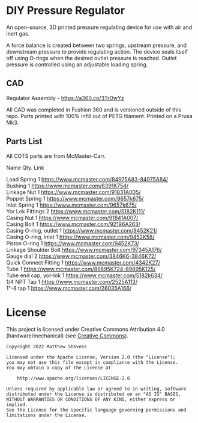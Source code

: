 # DIY Pressure Regulator
An open-source, 3D printed pressure regulating device for use with air and inert gas.

A force balance is created between two springs, upstream pressure, and downstream pressure to provide regulating action. The device seals itself off using O-rings when the desired outlet pressure is reached. Outlet pressure is controlled using an adjustable loading spring.

## CAD
Regulator Assembly -  https://a360.co/3TrDwYz

All CAD was completed in Fushion 360 and is versioned outside of this repo. Parts printed with 100% infill out of PETG filament. Printed on a Prusa Mk3.


## Parts List
All COTS parts are from McMaster-Carr. 

Name	Qty.	Link

Load Spring	1	https://www.mcmaster.com/84975A83-84975A84/	   
Bushing	1	https://www.mcmaster.com/6391K754/	    
Linkage Nut	1	https://www.mcmaster.com/91831A005/	  
Poppet Spring	1	https://www.mcmaster.com/9657k675/	  
Inlet Spring	1	https://www.mcmaster.com/9657k675/	  
Yor Lok Fittings	2	https://www.mcmaster.com/5182K111/	  
Casing Nut	1	https://www.mcmaster.com/91841A007/	  
Casing Bolt	1	https://www.mcmaster.com/92196A263/	  
Casing O-ring, outlet	1	https://www.mcmaster.com/9452K21/	  
Casing O-ring, inlet	1	https://www.mcmaster.com/9452K58/	  
Piston O-ring	1	https://www.mcmaster.com/9452K73/	  
Linkage Shoulder Bolt		https://www.mcmaster.com/97345A176/	   
Gauge dial	2	https://www.mcmaster.com/3846K6-3846K72/	  
Quick Connect Fitting	1	https://www.mcmaster.com/4342K27/	   
Tube	1	https://www.mcmaster.com/89895K724-89895K125/  
Tube end cap, yor-lok	 1	https://www.mcmaster.com/5182k634/  
1/4 NPT Tap 1	https://www.mcmaster.com/2525A113/	  
1"-8 tap	1	https://www.mcmaster.com/26035A166/	  

# License

This project is licensed under Creative Commons Attribution 4.0 (hardware/mechanical) (see [Creative Commons](https://creativecommons.org/licenses/by/4.0/)).

    Copyright 2022 Matthew Stevens
    
    Licensed under the Apache License, Version 2.0 (the "License");
    you may not use this file except in compliance with the License.
    You may obtain a copy of the License at
    
        http://www.apache.org/licenses/LICENSE-2.0
    
    Unless required by applicable law or agreed to in writing, software
    distributed under the License is distributed on an "AS IS" BASIS,
    WITHOUT WARRANTIES OR CONDITIONS OF ANY KIND, either express or implied.
    See the License for the specific language governing permissions and
    limitations under the License.
